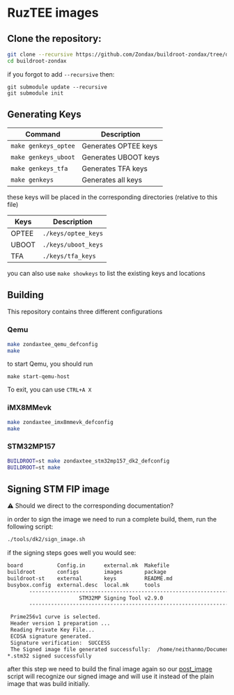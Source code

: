 # RuzTEE images

## Clone the repository:

```bash
git clone --recursive https://github.com/Zondax/buildroot-zondax/tree/dk2_secure_boot
cd buildroot-zondax
```

if you forgot to add `--recursive` then:

```
git submodule update --recursive
git submodule init
```

## Generating Keys

| Command              | Description          |
| -------------------- | -------------------- |
| `make genkeys_optee` | Generates OPTEE keys |
| `make genkeys_uboot` | Generates UBOOT keys |
| `make genkeys_tfa`   | Generates TFA keys   |
| `make genkeys`       | Generates all keys   |

these keys will be placed in the corresponding directories (relative to this file)

| Keys  | Description         |
| ----- | ------------------- |
| OPTEE | `./keys/optee_keys` |
| UBOOT | `./keys/uboot_keys` |
| TFA   | `./keys/tfa_keys`   |

you can also use `make showkeys` to list the existing keys and locations

## Building

This repository contains three different configurations

### Qemu

```bash
make zondaxtee_qemu_defconfig
make
```

to start Qemu, you should run

```
make start-qemu-host
```

To exit, you can use `CTRL+A X`

### iMX8MMevk

```bash
make zondaxtee_imx8mmevk_defconfig
make
```

### STM32MP157

```bash
BUILDROOT=st make zondaxtee_stm32mp157_dk2_defconfig
BUILDROOT=st make
```

## Signing STM FIP image
:warning: Should we direct to the corresponding documentation?

in order to sign the image we need to run a complete build, them, run
the following script:

```bash
./tools/dk2/sign_image.sh
```

if the signing steps goes well you would see:

```bash
board           Config.in      external.mk  Makefile
buildroot       configs        images       package
buildroot-st    external       keys         README.md
busybox.config  external.desc  local.mk     tools
       -------------------------------------------------------------------
                       STM32MP Signing Tool v2.9.0
       -------------------------------------------------------------------

 Prime256v1 curve is selected.
 Header version 1 preparation ...
 Reading Private Key File...
 ECDSA signature generated.
 Signature verification:  SUCCESS
 The Signed image file generated successfully:  /home/neithanmo/Documents/test-uboot/tools/dk2/../..//images//tf-a-stm32mp157c-dk2-mx_Signed.stm32
*.stm32 signed successfully
```

after this step we need to build the final image again
so our [post_image](https://github.com/Zondax/buildroot-zondax/blob/dk2_secure_boot/board/zondax/stm32mp157/post-image.sh) script will recognize our signed image and will use
it instead of the plain image that was build initially.
